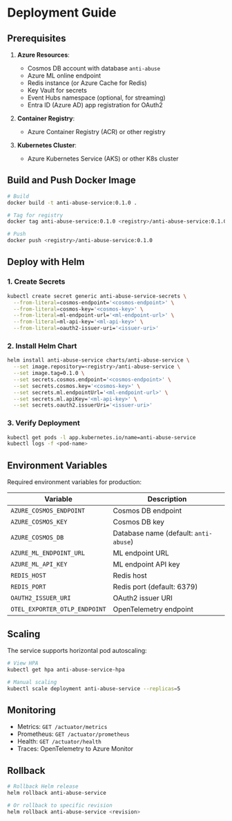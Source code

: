 # Deployment Guide

## Prerequisites

1. **Azure Resources**:
   - Cosmos DB account with database `anti-abuse`
   - Azure ML online endpoint
   - Redis instance (or Azure Cache for Redis)
   - Key Vault for secrets
   - Event Hubs namespace (optional, for streaming)
   - Entra ID (Azure AD) app registration for OAuth2

2. **Container Registry**:
   - Azure Container Registry (ACR) or other registry

3. **Kubernetes Cluster**:
   - Azure Kubernetes Service (AKS) or other K8s cluster

## Build and Push Docker Image

```bash
# Build
docker build -t anti-abuse-service:0.1.0 .

# Tag for registry
docker tag anti-abuse-service:0.1.0 <registry>/anti-abuse-service:0.1.0

# Push
docker push <registry>/anti-abuse-service:0.1.0
```

## Deploy with Helm

### 1. Create Secrets

```bash
kubectl create secret generic anti-abuse-service-secrets \
  --from-literal=cosmos-endpoint='<cosmos-endpoint>' \
  --from-literal=cosmos-key='<cosmos-key>' \
  --from-literal=ml-endpoint-url='<ml-endpoint-url>' \
  --from-literal=ml-api-key='<ml-api-key>' \
  --from-literal=oauth2-issuer-uri='<issuer-uri>'
```

### 2. Install Helm Chart

```bash
helm install anti-abuse-service charts/anti-abuse-service \
  --set image.repository=<registry>/anti-abuse-service \
  --set image.tag=0.1.0 \
  --set secrets.cosmos.endpoint='<cosmos-endpoint>' \
  --set secrets.cosmos.key='<cosmos-key>' \
  --set secrets.ml.endpointUrl='<ml-endpoint-url>' \
  --set secrets.ml.apiKey='<ml-api-key>' \
  --set secrets.oauth2.issuerUri='<issuer-uri>'
```

### 3. Verify Deployment

```bash
kubectl get pods -l app.kubernetes.io/name=anti-abuse-service
kubectl logs -f <pod-name>
```

## Environment Variables

Required environment variables for production:

| Variable | Description |
|----------|-------------|
| `AZURE_COSMOS_ENDPOINT` | Cosmos DB endpoint |
| `AZURE_COSMOS_KEY` | Cosmos DB key |
| `AZURE_COSMOS_DB` | Database name (default: `anti-abuse`) |
| `AZURE_ML_ENDPOINT_URL` | ML endpoint URL |
| `AZURE_ML_API_KEY` | ML endpoint API key |
| `REDIS_HOST` | Redis host |
| `REDIS_PORT` | Redis port (default: 6379) |
| `OAUTH2_ISSUER_URI` | OAuth2 issuer URI |
| `OTEL_EXPORTER_OTLP_ENDPOINT` | OpenTelemetry endpoint |

## Scaling

The service supports horizontal pod autoscaling:

```bash
# View HPA
kubectl get hpa anti-abuse-service-hpa

# Manual scaling
kubectl scale deployment anti-abuse-service --replicas=5
```

## Monitoring

- Metrics: `GET /actuator/metrics`
- Prometheus: `GET /actuator/prometheus`
- Health: `GET /actuator/health`
- Traces: OpenTelemetry to Azure Monitor

## Rollback

```bash
# Rollback Helm release
helm rollback anti-abuse-service

# Or rollback to specific revision
helm rollback anti-abuse-service <revision>
```

